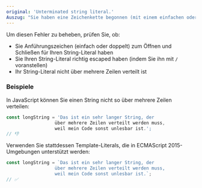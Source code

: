 ```yaml
---
original: 'Unterminated string literal.'
Auszug: "Sie haben eine Zeichenkette begonnen (mit einem einfachen oder doppelten Anführungszeichen), aber nicht beendet."
---
```


Um diesen Fehler zu beheben, prüfen Sie, ob:

- Sie Anführungszeichen (einfach oder doppelt) zum Öffnen und Schließen für Ihren String-Literal haben
- Sie Ihren String-Literal richtig escaped haben (indem Sie ihn mit `/` voranstellen)
- Ihr String-Literal nicht über mehrere Zeilen verteilt ist

### Beispiele

In JavaScript können Sie einen String nicht so über mehrere Zeilen verteilen:

```js
const longString = 'Das ist ein sehr langer String, der 
                  über mehrere Zeilen verteilt werden muss, 
                  weil mein Code sonst unlesbar ist.';
// 👎
```

Verwenden Sie stattdessen Template-Literals, die in ECMAScript 2015-Umgebungen unterstützt werden:

```js
const longString = `Das ist ein sehr langer String, der 
                  über mehrere Zeilen verteilt werden muss, 
                  weil mein Code sonst unlesbar ist.`;
// ✅
```
